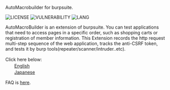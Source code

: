 AutoMacrobuilder for burpsuite.  

![LICENSE](https://img.shields.io/github/license/gdgd009xcd/AutoMacroBuilder)
![VULNERABILITY](https://img.shields.io/snyk/vulnerabilities/github/gdgd009xcd/AutoMacroBuilder)
![LANG](https://img.shields.io/github/languages/top/gdgd009xcd/AutoMacroBuilder)



AutoMacroBuilder is an extension of burpsuite. You can test applications that need to access pages in a specific order, such as shopping carts or registration of member information.
This Extension records the http request multi-step sequence of the web application, tracks the anti-CSRF token, and tests it by burp tools(repeater/scanner/intruder..etc).

Click here below:　<BR>
　　<A href="https://github.com/gdgd009xcd/AutoMacroBuilder/wiki/1.0.-OverView">English</A><BR>
　　<A href="https://github.com/gdgd009xcd/AutoMacroBuilder/wiki/2.0.%E6%A6%82%E8%A6%81%EF%BC%88%E6%97%A5%E6%9C%AC%E8%AA%9E%EF%BC%89">Japanese</A> <BR>

FAQ is [here](https://github.com/gdgd009xcd/AutoMacroBuilder/wiki/9.1.-FAQ#faq).
